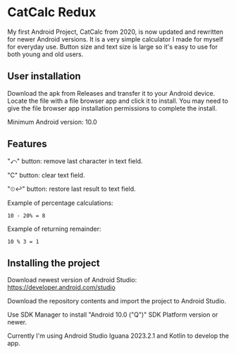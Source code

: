# CatCalc Redux

My first Android Project, CatCalc from 2020, is now updated and rewritten for newer Android versions. It is a very simple calculator I made for myself for everyday use. Button size and text size is large so it's easy to use for both young and old users.

## User installation

Download the apk from Releases and transfer it to your Android device. Locate the file with a file browser app and click it to install. You may need to give the file browser app installation permissions to complete the install.

Minimum Android version: 10.0

## Features

"⤺" button: remove last character in text field.

"C" button: clear text field.

"⏲↩" button: restore last result to text field.

Example of percentage calculations:

```
10 - 20% = 8
```

Example of returning remainder:

```
10 % 3 = 1
```

## Installing the project

Download newest version of Android Studio: https://developer.android.com/studio

Download the repository contents and import the project to Android Studio.

Use SDK Manager to install "Android 10.0 ("Q")" SDK Platform version or newer.

Currently I'm using Android Studio Iguana 2023.2.1 and Kotlin to develop the app.
